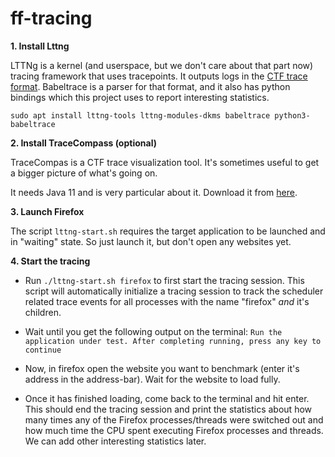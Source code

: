 # ff-tracing

**1. Install Lttng**

LTTNg is a kernel (and userspace, but we don't care about that part now) tracing framework that uses tracepoints. It outputs logs in the [CTF trace format](https://diamon.org/ctf/). Babeltrace is a parser for that format, and it also has python bindings which this project uses to report interesting statistics.

`sudo apt install lttng-tools lttng-modules-dkms babeltrace python3-babeltrace`
  
**2. Install TraceCompass (optional)**

TraceCompas is a CTF trace visualization tool. It's sometimes useful to get a bigger picture of what's going on. 

It needs Java 11 and is very particular about it. Download it from [here](https://www.oracle.com/java/technologies/javase/jdk11-archive-downloads.html).

**3. Launch Firefox**

The script `lttng-start.sh` requires the target application to be launched and in "waiting" state. So just launch it, but don't open any websites yet.

**4. Start the tracing**

- Run `./lttng-start.sh firefox` to first start the tracing session. This script will automatically initialize a tracing session to track the scheduler related trace events for all processes with the name "firefox" _and_ it's children.

- Wait until you get the following output on the terminal:
`Run the application under test. After completing running, press any key to continue`

- Now, in firefox open the website you want to benchmark (enter it's address in the address-bar). Wait for the website to load fully.

- Once it has finished loading, come back to the terminal and hit enter. This should end the tracing session and print the statistics about how many times any of the Firefox processes/threads were switched out and how much time the CPU spent executing Firefox processes and threads. We can add other interesting statistics later.

